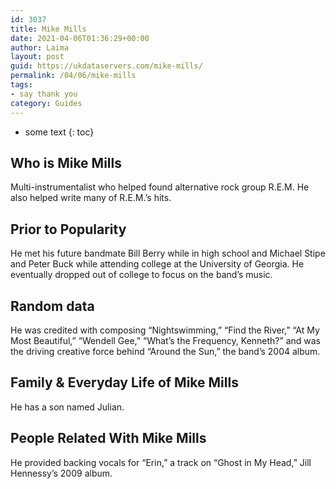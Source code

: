 ```yaml
---
id: 3037
title: Mike Mills
date: 2021-04-06T01:36:29+00:00
author: Laima
layout: post
guid: https://ukdataservers.com/mike-mills/
permalink: /04/06/mike-mills
tags:
- say thank you
category: Guides
---
```


* some text
{: toc}


## Who is Mike Mills
                  
                  
                  
Multi-instrumentalist who helped found alternative rock group R.E.M. He also helped write many of R.E.M.&#8217;s hits.
                  
              
            
              
            
                
                
                
## Prior to Popularity
                  
                  
                  
He met his future bandmate Bill Berry while in high school and Michael Stipe and Peter Buck while attending college at the University of Georgia. He eventually dropped out of college to focus on the band&#8217;s music.
                  
              
            
              
            
                
                
                
## Random data
                  
                  
                  
He was credited with composing &#8220;Nightswimming,&#8221; &#8220;Find the River,&#8221; &#8220;At My Most Beautiful,&#8221; &#8220;Wendell Gee,&#8221; &#8220;What&#8217;s the Frequency, Kenneth?&#8221; and was the driving creative force behind &#8220;Around the Sun,&#8221; the band&#8217;s 2004 album.
                  
              
            
              
            
                
                
                
## Family & Everyday Life of Mike Mills
                  
                  
                  
He has a son named Julian.
                  
              
            
              
            
                
                
                
## People Related With Mike Mills
                  
                  
                  
He provided backing vocals for &#8220;Erin,&#8221; a track on &#8220;Ghost in My Head,&#8221; Jill Hennessy&#8217;s 2009 album.
                  
              
            
              
            
                
              
            
              
              
            
            
              
            
          
          
          